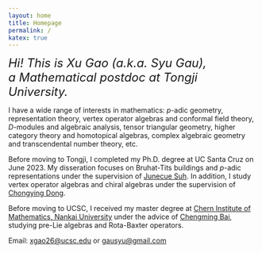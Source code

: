 ```yaml
---
layout: home
title: Homepage
permalink: /
katex: true
---
```


*<font size="5"> 
Hi! This is Xu Gao (a.k.a. Syu Gau),<br>
a Mathematical postdoc at Tongji University.
</font>*

I have a wide range of interests in mathematics: $p$-adic geometry, representation theory, vertex operator algebras and conformal field theory, $D$-modules and algebraic analysis, tensor triangular geometry, higher category theory and homotopical algebras, complex algebraic geometry and transcendental number theory, etc. 

Before moving to Tongji, I completed my Ph.D. degree at UC Santa Cruz on June 2023. My disseration focuses on Bruhat-Tits buildings and $p$-adic representations under the supervision of [Junecue Suh](https://www.math.ucsc.edu/people/faculty.php?uid=jusuh). In addition, I study vertex operator algebras and chiral algebras under the supervision of [Chongying Dong](https://www.math.ucsc.edu/people/faculty.php?uid=dong).

Before moving to UCSC, I received my master degree at [Chern Institute of Mathematics, Nankai University](http://en.cim.nankai.edu.cn/) under the advice of [Chengming Bai](http://en.cim.nankai.edu.cn/info/1142/1295.htm), studying pre-Lie algebras and Rota-Baxter operators. 

Email: <xgao26@ucsc.edu> or <gausyu@gmail.com>
